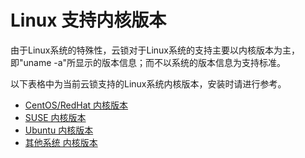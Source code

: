 # Linux 支持内核版本

由于Linux系统的特殊性，云锁对于Linux系统的支持主要以内核版本为主，即"uname -a"所显示的版本信息；而不以系统的版本信息为支持标准。

以下表格中为当前云锁支持的Linux系统内核版本，安装时请进行参考。

* [CentOS/RedHat 内核版本](centos.md)
* [SUSE 内核版本](suse.md)
* [Ubuntu 内核版本](ubuntu.md)
* [其他系统 内核版本](other.md)
